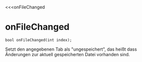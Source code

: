 <<<onFileChanged
# onFileChanged

```fnpreview
bool onFileChanged(int index);
```
Setzt den angegebenen Tab als "ungespeichert", das heißt dass Änderungen zur aktuell gespeicherten Datei vorhanden sind.